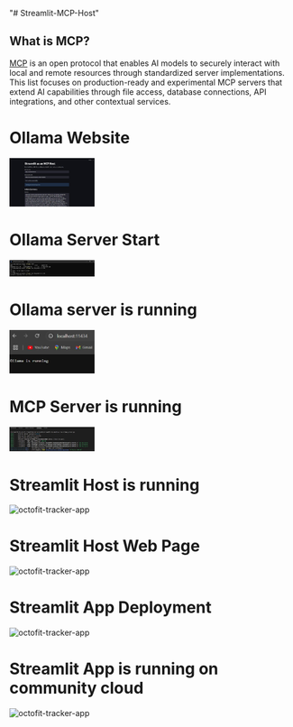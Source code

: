 "# Streamlit-MCP-Host"

## What is MCP?

[MCP](https://modelcontextprotocol.io/) is an open protocol that enables AI models to securely interact with local and remote resources through standardized server implementations. This list focuses on production-ready and experimental MCP servers that extend AI capabilities through file access, database connections, API integrations, and other contextual services.

# Ollama Website

<img src="images/streamlit-host-webpage.jpg" alt="octofit-tracker-app" width="30%" height="30%"/>

# Ollama Server Start

<img src="images/ollama-server-start.jpg" alt="octofit-tracker-app" width="30%" height="30%"/>

# Ollama server is running

<img src="images/ollama-is-running.jpg" alt="octofit-tracker-app" width="30%" height="30%"/>

# MCP Server is running

<img src="images/mcp-server-is-running.jpg" alt="octofit-tracker-app" width="30%" height="30%"/>

# Streamlit Host is running

<img src="https://github.com/user-attachments/assets/8c45e716-1d95-473b-8923-dbbbf0f924b2" alt="octofit-tracker-app" width="30%" height="30%"/>

# Streamlit Host Web Page

<img src="https://github.com/user-attachments/assets/8c45e716-1d95-473b-8923-dbbbf0f924b2" alt="octofit-tracker-app" width="30%" height="30%"/>

# Streamlit App Deployment

<img src="https://github.com/user-attachments/assets/8c45e716-1d95-473b-8923-dbbbf0f924b2" alt="octofit-tracker-app" width="30%" height="30%"/>

# Streamlit App is running on community cloud

<img src="https://github.com/user-attachments/assets/8c45e716-1d95-473b-8923-dbbbf0f924b2" alt="octofit-tracker-app" width="30%" height="30%"/>